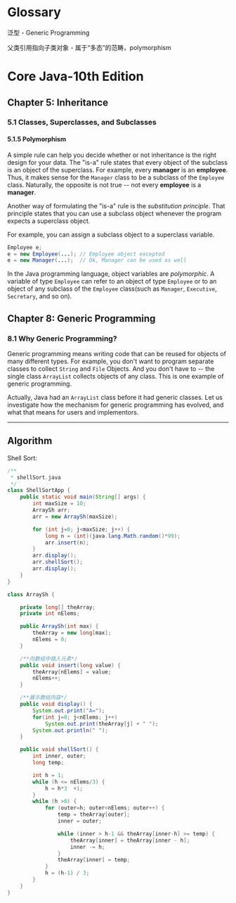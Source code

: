 # Glossary

泛型 - Generic Programming

父类引用指向子类对象 - 属于“多态”的范畴，polymorphism



# Core Java-10th  Edition







## Chapter 5: Inheritance



### 5.1  Classes, Superclasses, and Subclasses



#### 5.1.5 Polymorphism

A simple rule can help you decide whether or not inheritance is the right design for your data. The "is-a" rule states that every object of the subclass is an object of the superclass. For example, every **manager** is an **employee**. Thus, it makes sense for the `Manager` class to be a subclass of the `Employee` class.  Naturally, the opposite is not true -- not every **employee** is a **manager**.

Another way of formulating the "is-a" rule is the *substitution principle*. That principle states that you can use a subclass object whenever the program expects a superclass object.

For example, you can assign a subclass object to a superclass variable.

```java
Employee e;
e = new Employee(...); // Employee object excepted
e = new Manager(...);  // Ok, Manager can be used as well
```

In the Java programming language, object variables are *polymorphic*. A variable of type `Employee`  can refer to an object of type `Employee` or to an object of any subclass of the `Employee` class(such as `Manager`, `Executive`, `Secretary`, and so on).



## Chapter 8: Generic Programming



### 8.1  Why Generic Programming?

Generic programming means writing code that can be reused for objects of many different types. For example, you don't want to program separate classes to collect `String` and `File` Objects. And you don't have to -- the single class `ArrayList` collects objects of any class. This is one example of generic programming. 

Actually, Java had an `ArrayList` class before it had generic classes. Let us investigate how the mechanism for generic programming has evolved, and what that means for users and implementors.



---



## Algorithm

Shell Sort:

```java
/**
 * shellSort.java
 */
class ShellSortApp {
	public static void main(String[] args) {
		int maxSize = 10;
		ArraySh arr;
		arr = new ArraySh(maxSize);

		for (int j=0; j<maxSize; j++) {
			long n = (int)(java.lang.Math.random()*99);
			arr.insert(n);
		}
		arr.display();
		arr.shellSort();
		arr.display();
	}
}

class ArraySh {

	private long[] theArray;	
	private int nElems;

	public ArraySh(int max) {
		theArray = new long[max];
		nElems = 0;
	}

	/**向数组中插入元素*/
	public void insert(long value) {
		theArray[nElems] = value;
		nElems++;
	}

	/**展示数组内容*/
	public void display() {
		System.out.print("A=");
		for(int j=0; j<nElems; j++)
			System.out.print(theArray[j] + " ");
		System.out.println(" ");
	}

	public void shellSort() {
		int inner, outer;
		long temp;

		int h = 1;
		while (h <= nElems/3) {
			h = h*3  +1;
		}
		while (h >0) {
			for (outer=h; outer<nElems; outer++) {
				temp = theArray[outer];
				inner = outer;

				while (inner > h-1 && theArray[inner-h] >= temp) {
					theArray[inner] = theArray[inner - h];
					inner -= h;
				}
				theArray[inner] = temp;
			}
			h = (h-1) / 3;
		}
	}
}


```



